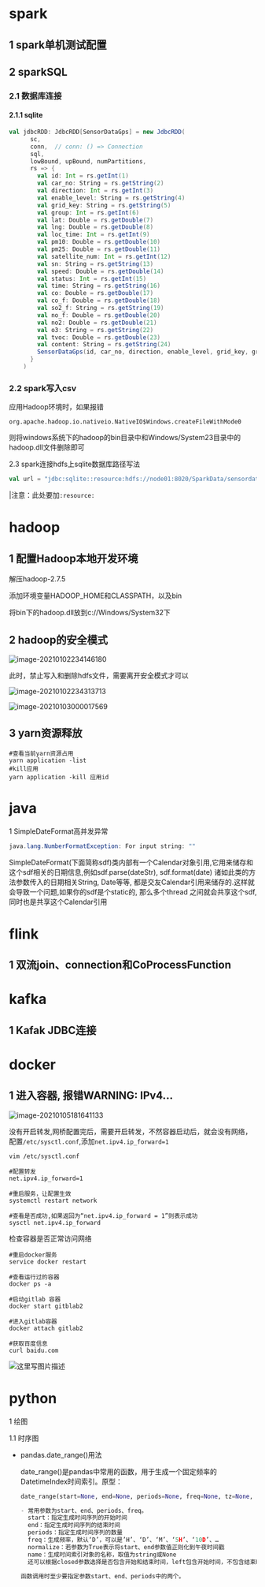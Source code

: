 # spark

## 1 spark单机测试配置



## 2 sparkSQL

### 2.1 数据库连接

#### 2.1.1 sqlite

```scala
val jdbcRDD: JdbcRDD[SensorDataGps] = new JdbcRDD(
      sc,
      conn,  // conn: () => Connection
      sql,
      lowBound, upBound, numPartitions,
      rs => {
        val id: Int = rs.getInt(1)
        val car_no: String = rs.getString(2)
        val direction: Int = rs.getInt(3)
        val enable_level: String = rs.getString(4)
        val grid_key: String = rs.getString(5)
        val group: Int = rs.getInt(6)
        val lat: Double = rs.getDouble(7)
        val lng: Double = rs.getDouble(8)
        val loc_time: Int = rs.getInt(9)
        val pm10: Double = rs.getDouble(10)
        val pm25: Double = rs.getDouble(11)
        val satellite_num: Int = rs.getInt(12)
        val sn: String = rs.getString(13)
        val speed: Double = rs.getDouble(14)
        val status: Int = rs.getInt(15)
        val time: String = rs.getString(16)
        val co: Double = rs.getDouble(17)
        val co_f: Double = rs.getDouble(18)
        val so2_f: String = rs.getString(19)
        val no_f: Double = rs.getDouble(20)
        val no2: Double = rs.getDouble(21)
        val o3: String = rs.getString(22)
        val tvoc: Double = rs.getDouble(23)
        val content: String = rs.getString(24)
        SensorDataGps(id, car_no, direction, enable_level, grid_key, group, lat, lng, loc_time, pm10, pm25, satellite_num, sn, speed, status, time, co, co_f, so2_f, no_f, no2, o3, tvoc, content)
      }
    )
```

### 2.2 spark写入csv

应用Hadoop环境时，如果报错

```
org.apache.hadoop.io.nativeio.NativeIO$Windows.createFileWithMode0
```

则将windows系统下的hadoop的bin目录中和Windows/System23目录中的hadoop.dll文件删除即可

2.3 spark连接hdfs上sqlite数据库路径写法

```scala
val url = "jdbc:sqlite::resource:hdfs://node01:8020/SparkData/sensordata/sensordatagps_2020-12-10_00-00-00_1.db"
```

|注意：此处要加`:resource:`

# hadoop

## 1 配置Hadoop本地开发环境

解压hadoop-2.7.5

添加环境变量HADOOP_HOME和CLASSPATH，以及bin

将bin下的hadoop.dll放到c://Windows/System32下

## 2 hadoop的安全模式

![image-20210102234146180](img/Spark工作笔记/image-20210102234146180.png)

此时，禁止写入和删除hdfs文件，需要离开安全模式才可以

![image-20210102234313713](img/Spark工作笔记/image-20210102234313713.png)

![image-20210103000017569](img/Spark工作笔记/image-20210103000017569.png)

## 3 yarn资源释放

```shell
#查看当前yarn资源占用
yarn application -list
#kill应用
yarn application -kill 应用id
```

# java

1 SimpleDateFormat高并发异常

```java
java.lang.NumberFormatException: For input string: ""
```

SimpleDateFormat(下面简称sdf)类内部有一个Calendar对象引用,它用来储存和这个sdf相关的日期信息,例如sdf.parse(dateStr), sdf.format(date) 诸如此类的方法参数传入的日期相关String, Date等等, 都是交友Calendar引用来储存的.这样就会导致一个问题,如果你的sdf是个static的, 那么多个thread 之间就会共享这个sdf, 同时也是共享这个Calendar引用

# flink

## 1 双流join、connection和CoProcessFunction





# kafka

## 1 Kafak JDBC连接







# docker

## 1 进入容器, 报错WARNING: IPv4...

![image-20210105181641133](img/工作笔记/image-20210105181641133.png)

没有开启转发,网桥配置完后，需要开启转发，不然容器启动后，就会没有网络，配置`/etc/sysctl.conf`,添加`net.ipv4.ip_forward=1`

```shell
vim /etc/sysctl.conf

#配置转发
net.ipv4.ip_forward=1

#重启服务，让配置生效
systemctl restart network

#查看是否成功,如果返回为“net.ipv4.ip_forward = 1”则表示成功
sysctl net.ipv4.ip_forward
```

检查容器是否正常访问网络

```shell
#重启docker服务
service docker restart 

#查看运行过的容器
docker ps -a

#启动gitlab 容器
docker start gitblab2 

#进入gitlab容器
docker attach gitlab2

#获取百度信息
curl baidu.com
```

![这里写图片描述](img/工作笔记/20171020150519615.png)

# python

1 绘图

1.1 时序图

- pandas.date_range()用法

  date_range()是pandas中常用的函数，用于生成一个固定频率的DatetimeIndex时间索引。原型：

  ```python
  date_range(start=None, end=None, periods=None, freq=None, tz=None, normalize=False, name=None, closed=None, **kwargs)
  
  - 常用参数为start、end、periods、freq。
    start：指定生成时间序列的开始时间
    end：指定生成时间序列的结束时间
    periods：指定生成时间序列的数量
    freq：生成频率，默认‘D’，可以是’H’、‘D’、‘M’、‘5H’、‘10D’、…
    normalize：若参数为True表示将start、end参数值正则化到午夜时间戳
    name：生成时间索引对象的名称，取值为string或None
    还可以根据closed参数选择是否包含开始和结束时间，left包含开始时间，不包含结束时间，right与之相反。默认同时包含开始时间和结束时间。
      
  函数调用时至少要指定参数start、end、periods中的两个。
  ```

  

  